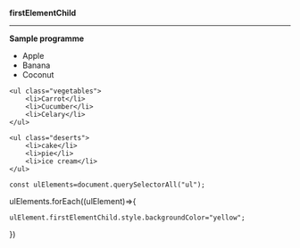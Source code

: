 **firstElementChild**

--------------------

**Sample programme**

<ul class="fruits">
        <li>Apple</li>
        <li>Banana</li>
        <li>Coconut</li>
    </ul>

    <ul class="vegetables">
        <li>Carrot</li>
        <li>Cucumber</li>
        <li>Celary</li>
    </ul>

    <ul class="deserts">
        <li>cake</li>
        <li>pie</li>
        <li>ice cream</li>
    </ul>

    const ulElements=document.querySelectorAll("ul");


ulElements.forEach((ulElement)=>{

    ulElement.firstElementChild.style.backgroundColor="yellow";
})